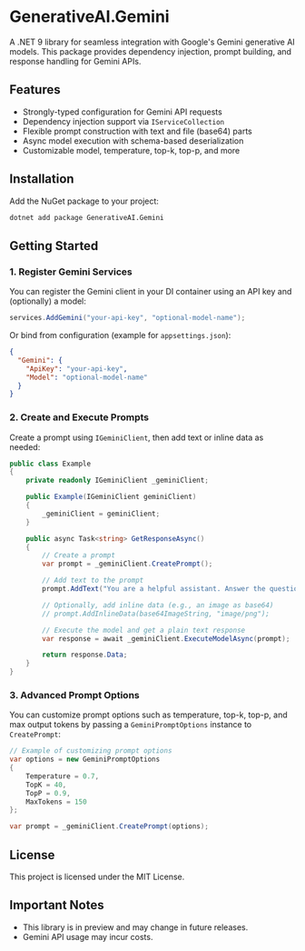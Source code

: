 # GenerativeAI.Gemini

A .NET 9 library for seamless integration with Google's Gemini generative AI models. This package provides dependency injection, prompt building, and response handling for Gemini APIs.

## Features

- Strongly-typed configuration for Gemini API requests
- Dependency injection support via `IServiceCollection`
- Flexible prompt construction with text and file (base64) parts
- Async model execution with schema-based deserialization
- Customizable model, temperature, top-k, top-p, and more

## Installation

Add the NuGet package to your project:

````````bash
dotnet add package GenerativeAI.Gemini
````````

## Getting Started

### 1. Register Gemini Services

You can register the Gemini client in your DI container using an API key and (optionally) a model:

````````csharp
services.AddGemini("your-api-key", "optional-model-name");
````````

Or bind from configuration (example for `appsettings.json`):

````````json
{
  "Gemini": {
    "ApiKey": "your-api-key",
    "Model": "optional-model-name"
  }
}
````````

### 2. Create and Execute Prompts

Create a prompt using `IGeminiClient`, then add text or inline data as needed:

````````csharp
public class Example
{
    private readonly IGeminiClient _geminiClient;

    public Example(IGeminiClient geminiClient)
    {
        _geminiClient = geminiClient;
    }

    public async Task<string> GetResponseAsync()
    {
        // Create a prompt
        var prompt = _geminiClient.CreatePrompt();

        // Add text to the prompt
        prompt.AddText("You are a helpful assistant. Answer the question: What is the capital of France?");

        // Optionally, add inline data (e.g., an image as base64)
        // prompt.AddInlineData(base64ImageString, "image/png");

        // Execute the model and get a plain text response
        var response = await _geminiClient.ExecuteModelAsync(prompt);

        return response.Data;
    }
}
````````

### 3. Advanced Prompt Options

You can customize prompt options such as temperature, top-k, top-p, and max output tokens by passing a `GeminiPromptOptions` instance to `CreatePrompt`:

````````csharp
// Example of customizing prompt options
var options = new GeminiPromptOptions
{
    Temperature = 0.7,
    TopK = 40,
    TopP = 0.9,
    MaxTokens = 150
};

var prompt = _geminiClient.CreatePrompt(options);
````````

## License

This project is licensed under the MIT License.

## Important Notes

- This library is in preview and may change in future releases.
- Gemini API usage may incur costs.
